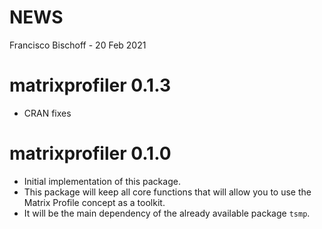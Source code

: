 NEWS
================
Francisco Bischoff
\- 20 Feb 2021

<!-- NEWS.md is generated from NEWS.Rmd. Please edit that file -->

# matrixprofiler 0.1.3

  - CRAN fixes

# matrixprofiler 0.1.0

  - Initial implementation of this package.
  - This package will keep all core functions that will allow you to use
    the Matrix Profile concept as a toolkit.
  - It will be the main dependency of the already available package
    `tsmp`.
